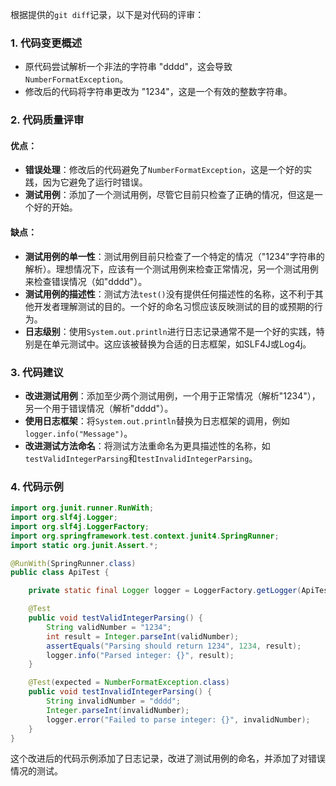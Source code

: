 根据提供的`git diff`记录，以下是对代码的评审：

### 1. 代码变更概述
- 原代码尝试解析一个非法的字符串 "dddd"，这会导致`NumberFormatException`。
- 修改后的代码将字符串更改为 "1234"，这是一个有效的整数字符串。

### 2. 代码质量评审

#### 优点：
- **错误处理**：修改后的代码避免了`NumberFormatException`，这是一个好的实践，因为它避免了运行时错误。
- **测试用例**：添加了一个测试用例，尽管它目前只检查了正确的情况，但这是一个好的开始。

#### 缺点：
- **测试用例的单一性**：测试用例目前只检查了一个特定的情况（"1234"字符串的解析）。理想情况下，应该有一个测试用例来检查正常情况，另一个测试用例来检查错误情况（如"dddd"）。
- **测试用例的描述性**：测试方法`test()`没有提供任何描述性的名称，这不利于其他开发者理解测试的目的。一个好的命名习惯应该反映测试的目的或预期的行为。
- **日志级别**：使用`System.out.println`进行日志记录通常不是一个好的实践，特别是在单元测试中。这应该被替换为合适的日志框架，如SLF4J或Log4j。

### 3. 代码建议

- **改进测试用例**：添加至少两个测试用例，一个用于正常情况（解析"1234"），另一个用于错误情况（解析"dddd"）。
- **使用日志框架**：将`System.out.println`替换为日志框架的调用，例如`logger.info("Message")`。
- **改进测试方法命名**：将测试方法重命名为更具描述性的名称，如`testValidIntegerParsing`和`testInvalidIntegerParsing`。

### 4. 代码示例

```java
import org.junit.runner.RunWith;
import org.slf4j.Logger;
import org.slf4j.LoggerFactory;
import org.springframework.test.context.junit4.SpringRunner;
import static org.junit.Assert.*;

@RunWith(SpringRunner.class)
public class ApiTest {

    private static final Logger logger = LoggerFactory.getLogger(ApiTest.class);

    @Test
    public void testValidIntegerParsing() {
        String validNumber = "1234";
        int result = Integer.parseInt(validNumber);
        assertEquals("Parsing should return 1234", 1234, result);
        logger.info("Parsed integer: {}", result);
    }

    @Test(expected = NumberFormatException.class)
    public void testInvalidIntegerParsing() {
        String invalidNumber = "dddd";
        Integer.parseInt(invalidNumber);
        logger.error("Failed to parse integer: {}", invalidNumber);
    }
}
```

这个改进后的代码示例添加了日志记录，改进了测试用例的命名，并添加了对错误情况的测试。